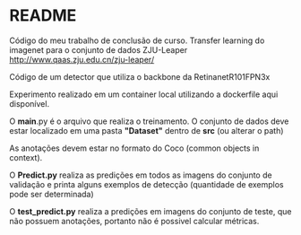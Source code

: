 # README

Código do meu trabalho de conclusão de curso. Transfer learning do imagenet para o conjunto de dados ZJU-Leaper 
http://www.qaas.zju.edu.cn/zju-leaper/

Código de um detector que utiliza o backbone da RetinanetR101FPN3x

Experimento realizado em um container local utilizando a dockerfile aqui disponível.

O __main__.py é o arquivo que realiza o treinamento. O conjunto de dados deve estar localizado em uma pasta __"Dataset"__ dentro de __src__ (ou alterar o path)

As anotações devem estar no formato do Coco (common objects in context).

O __Predict.py__ realiza as predições em todos as imagens do conjunto de validação e printa alguns exemplos de detecção (quantidade de exemplos pode ser determinada)

O __test_predict.py__ realiza a predições em imagens do conjunto de teste, que não possuem anotações, portanto não é possivel calcular métricas.
